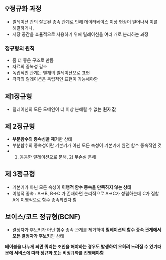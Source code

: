 ## 💡정규화 과정

- 릴레이션 간의 잘못된 종속 관계로 인해 데이터베이스 이상 현상이 일어나서 이를 해결하거나,
- 저장 공간을 효율적으로 사용하기 위해 릴레이션을 여러 개로 분리하는 과정

### 정규형의 원칙

- 좀 더 좋은 구조로 만듬
- 자료의 중복성 감소
- 독립적인 관계는 별개의 릴레이션으로 표현
- 각각의 릴레이션은 독립적인 표현이 가능해야함

## 제1정규형

- 릴레이션의 모든 도메인이 더 이상 분해될 수 없는 **원자 값**

## 제 2정규형

- **부분함수의 종속성을 제거**한 상태
- 부분함수의 종속성이란 기본키가 아닌 모든 속성이 기본키에 완전 함수 종속적인 것
- 1) 동등한 릴레이션으로 분해, 2) 무손실 분해

## 제 3정규형

- 기본키가 아닌 모든 속성이 **이행적 함수 종속을 만족하지 않는 상태**
- 이행적 종속 : A→B, B→C 가 존재하면 논리적으로 A→C가 성립하는데 C가 집합 A에 이행적으로 함수 종속되었다 함

## 보이스/코드 정규형(BCNF)

- ~~결정자가 후보키가 아닌 함수 종속 관계를 제거하여~~ **릴레이션의 함수 종속 관계에서 모든 결정자가 후보키**인 상태

**테이블을 나누게 되면 쿼리는 조인을 해야하는 경우도 발생하여 오히려 느려질 수 있기때문에 서비스에 따라 정규화 또는 비정규화를 진행해야함**